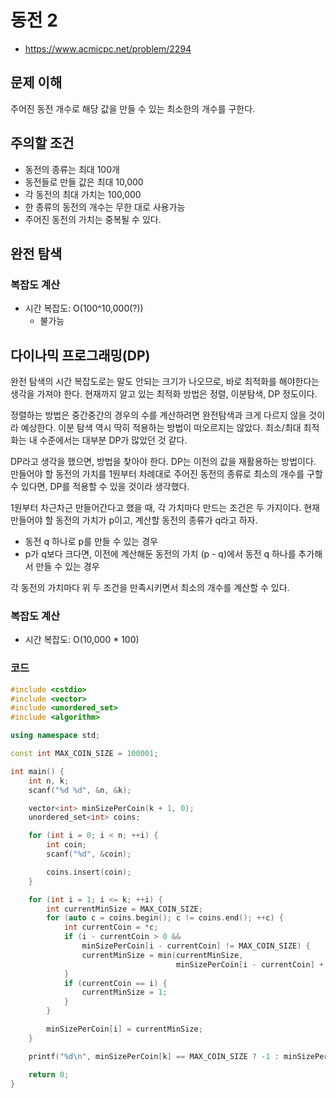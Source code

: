 # 동전 2
- <https://www.acmicpc.net/problem/2294>

## 문제 이해
주어진 동전 개수로 해당 값을 만들 수 있는 최소한의 개수를 구한다.

## 주의할 조건
- 동전의 종류는 최대 100개
- 동전들로 만들 값은 최대 10,000
- 각 동전의 최대 가치는 100,000
- 한 종류의 동전의 개수는 무한 대로 사용가능
- 주어진 동전의 가치는 중복될 수 있다.

## 완전 탐색
### 복잡도 계산
- 시간 복잡도: O(100^10,000(?))
    - 불가능

## 다이나믹 프로그래밍(DP)
완전 탐색의 시간 복잡도로는 말도 안되는 크기가 나오므로, 바로 최적화를 해야한다는 생각을 가져야 한다. 현재까지 알고 있는 최적화 방법은 정렬, 이분탐색, DP 정도이다.

정렬하는 방법은 중간중간의 경우의 수를 계산하려면 완전탐색과 크게 다르지 않을 것이라 예상한다. 이분 탐색 역시 딱히 적용하는 방법이 떠오르지는 않았다. 최소/최대 최적화는 내 수준에서는 대부분 DP가 많았던 것 같다.

DP라고 생각을 했으면, 방법을 찾아야 한다. DP는 이전의 값을 재활용하는 방법이다. 만들어야 할 동전의 가치를 1원부터 차례대로 주어진 동전의 종류로 최소의 개수를 구할 수 있다면, DP를 적용할 수 있을 것이라 생각했다.

1원부터 차근차근 만들어간다고 했을 때, 각 가치마다 만드는 조건은 두 가지이다. 현재 만들어야 할 동전의 가치가 p이고, 계산할 동전의 종류가 q라고 하자.
- 동전 q 하나로 p를 만들 수 있는 경우
- p가 q보다 크다면, 이전에 계산해둔 동전의 가치 (p - q)에서 동전 q 하나를 추가해서 만들 수 있는 경우

각 동전의 가치마다 위 두 조건을 만족시키면서 최소의 개수를 계산할 수 있다.

### 복잡도 계산
- 시간 복잡도: O(10,000 * 100)

### 코드

```cpp
#include <cstdio>
#include <vector>
#include <unordered_set>
#include <algorithm>

using namespace std;

const int MAX_COIN_SIZE = 100001;

int main() {
    int n, k;
    scanf("%d %d", &n, &k);

    vector<int> minSizePerCoin(k + 1, 0);
    unordered_set<int> coins;

    for (int i = 0; i < n; ++i) {
        int coin;
        scanf("%d", &coin);

        coins.insert(coin);
    }

    for (int i = 1; i <= k; ++i) {
        int currentMinSize = MAX_COIN_SIZE;
        for (auto c = coins.begin(); c != coins.end(); ++c) {
            int currentCoin = *c;
            if (i - currentCoin > 0 &&
                minSizePerCoin[i - currentCoin] != MAX_COIN_SIZE) {
                currentMinSize = min(currentMinSize,
                                     minSizePerCoin[i - currentCoin] + 1);
            }
            if (currentCoin == i) {
                currentMinSize = 1;
            }
        }

        minSizePerCoin[i] = currentMinSize;
    }

    printf("%d\n", minSizePerCoin[k] == MAX_COIN_SIZE ? -1 : minSizePerCoin[k]);

    return 0;
}
```